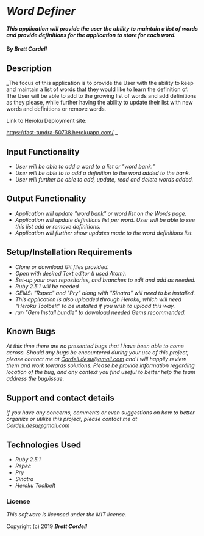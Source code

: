 # _Word Definer_

#### _This application will provide the user the ability to maintain a list of words and provide definitions for the application to store for each word._

#### By _**Brett Cordell**_

## Description

_The focus of this application is to provide the User with the ability to keep and maintain a list of words that they would like to learn the definition of. The User will be able to add to the growing list of words and add definitions as they please, while further having the ability to update their list with new words and definitions or remove words.

Link to Heroku Deployment site:

https://fast-tundra-50738.herokuapp.com/ _


## Input Functionality
* _User will be able to add a word to a list or "word bank."_
* _User will be able to to add a definition to the word added to the bank._
* _User will further be able to add, update, read and delete words added._

## Output Functionality
* _Application will update "word bank" or word list on the Words page._
* _Application will update definitions list per word. User will be able to see this list add or remove definitions._
* _Application will further show updates made to the word definitions list._


## Setup/Installation Requirements

* _Clone or download Git files provided._
* _Open with desired Text editor (I used Atom)._
* _Set-up your own repositories, and branches to edit and add as needed._
* _Ruby 2.5.1 will be needed_
* _GEMS: "Rspec" and "Pry" along with "Sinatra" will need to be installed._
* _This application is also uploaded through Heroku, which will need "Heroku Toolbelt" to be installed if you wish to upload this way._
* _run "Gem Install bundle" to download needed Gems recommended._


## Known Bugs

_At this time there are no presented bugs that I have been able to come across. Should any bugs be encountered during your use of this project, please contact me at Cordell.desu@gmail.com and I will happily review them and work towards solutions. Please be provide information regarding location of the bug, and any context you find useful to better help the team address the bug/issue._

## Support and contact details

_If you have any concerns, comments or even suggestions on how to better organize or utilize this project, please contact me at Cordell.desu@gmail.com_

## Technologies Used

* _Ruby 2.5.1_
* _Rspec_
* _Pry_
* _Sinatra_
* _Heroku Toolbelt_


### License
*This software is licensed under the MIT license.*

Copyright (c) 2019 **_Brett Cordell_**
